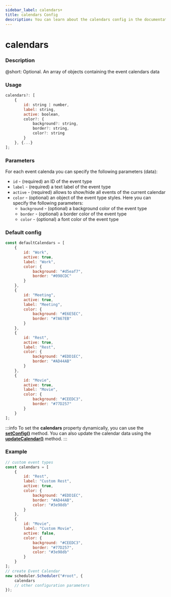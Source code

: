 ```yaml
---
sidebar_label: calendars+
title: calendars Config
description: You can learn about the calendars config in the documentation of the DHTMLX JavaScript Event Calendar library. Browse developer guides and API reference, try out code examples and live demos, and download a free 30-day evaluation version of DHTMLX Event Calendar.
---
```


# calendars

### Description

@short: Optional. An array of objects containing the event calendars data

### Usage

~~~jsx {}
calendars?: [
	{ 
		id: string | number,
		label: string,
		active: boolean,
		color?: {
			background?: string, 
			border?: string,
			color?: string
		}
	}, {...}
];
~~~

### Parameters

For each event calenda you can specify the following parameters (data):

- `id` - (required) an ID of the event type
- `label` - (required) a text label of the event type
- `active` - (required) allows to show/hide all events of the current calendar
- `color` - (optional) an object of the event type styles. Here you can specify the following parameters:
    - `background` - (optional) a background color of the event type
    - `border` - (optional) a border color of the event type
    - `color` - (optional) a font color of the event type

### Default config

~~~jsx {}
const defaultCalendars = [
	{
		id: "Work",
		active: true,
		label: "Work",
		color: {
			background: "#d5eaf7",
			border: "#098CDC"
		}
	},
	{
		id: "Meeting",
		active: true,
		label: "Meeting",
		color: {
			background: "#E6E5EC",
			border: "#7A67EB"
		}
	},
	{
		id: "Rest",
		active: true,
		label: "Rest",
		color: {
			background: "#EDD1EC",
			border: "#AD44AB"
		}
	},
	{
		id: "Movie",
		active: true,
		label: "Movie",
		color: {
			background: "#CEEDC3",
			border: "#77D257"
		}
	}
];
~~~

:::info
To set the **calendars** property dynamically, you can use the 
[**setConfig()**](api/methods/js_eventcalendar_setconfig_method.md) method. You can also update the calendar data using the [**updateCalendar()**](api/methods/js_eventcalendar_updatecalendar_method.md) method.
:::

### Example

~~~jsx {2-23,26}
// custom event types
const calendars = [
    {
		id: "Rest",
		label: "Custom Rest",
		active: true,
		color: {
			background: "#EDD1EC",
			border: "#AD44AB",
            color: "#3e98db"
		}
	},
	{
		id: "Movie",
		label: "Custom Movie",
		active: false,
		color: {
			background: "#CEEDC3",
			border: "#77D257",
            color: "#3e98db"
		}
	}
];
// create Event Calendar
new scheduler.Scheduler("#root", {
    calendars
	// other configuration parameters
});
~~~
